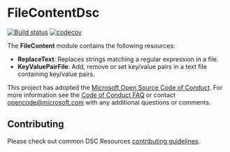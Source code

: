 # FileContentDsc

[![Build status](https://ci.appveyor.com/api/projects/status/b3vo36jocq0tvojw?svg=true)](https://ci.appveyor.com/project/PlagueHO/filecontentdsc)
[![codecov](https://codecov.io/gh/PlagueHO/FileContentDsc/branch/dev/graph/badge.svg)](https://codecov.io/gh/PlagueHO/FileContentDsc)

The **FileContent** module contains the following resources:

- **ReplaceText**: Replaces strings matching a regular expression in a file.
- **KeyValuePairFile**: Add, remove or set key/value pairs in a text file containing
  key/value pairs.

This project has adopted the [Microsoft Open Source Code of Conduct](https://opensource.microsoft.com/codeofconduct/).
For more information see the [Code of Conduct FAQ](https://opensource.microsoft.com/codeofconduct/faq/)
or contact [opencode@microsoft.com](mailto:opencode@microsoft.com) with any
additional questions or comments.

## Contributing

Please check out common DSC Resources [contributing guidelines](https://github.com/PowerShell/DscResource.Kit/blob/master/CONTRIBUTING.md).
